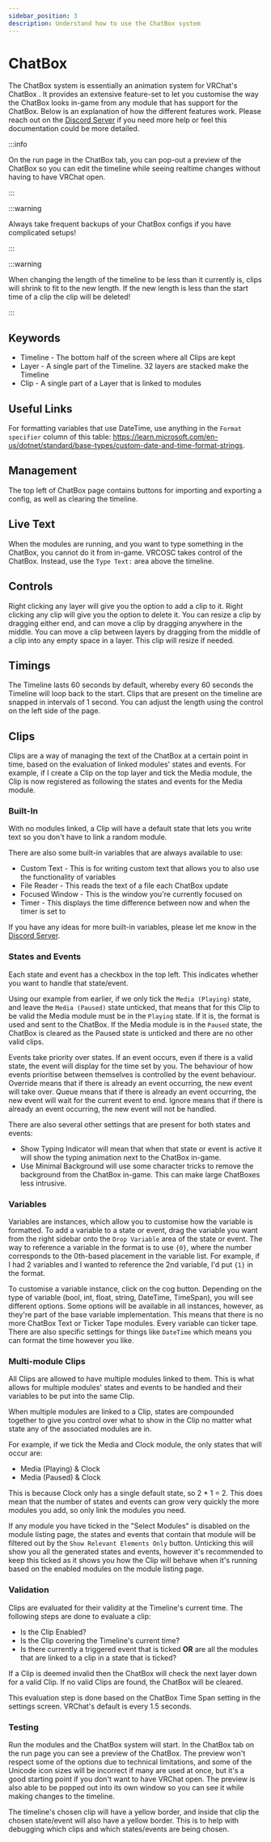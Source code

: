 ```yaml
---
sidebar_position: 3
description: Understand how to use the ChatBox system
---
```


# ChatBox

The ChatBox system is essentially an animation system for VRChat's ChatBox . It provides an extensive feature-set to let you customise the way the ChatBox looks in-game from any module that has support for the ChatBox. Below is an explanation of how the different features work. Please reach out on the [Discord Server](https://discord.gg/vj4brHyvT5) if you need more help or feel this documentation could be more detailed.

:::info

On the run page in the ChatBox tab, you can pop-out a preview of the ChatBox so you can edit the timeline while seeing realtime changes without having to have VRChat open.

:::

:::warning

Always take frequent backups of your ChatBox configs if you have complicated setups!

:::

:::warning

When changing the length of the timeline to be less than it currently is, clips will shrink to fit to the new length. If the new length is less than the start time of a clip the clip will be deleted!

:::

## Keywords
- Timeline - The bottom half of the screen where all Clips are kept
- Layer - A single part of the Timeline. 32 layers are stacked make the Timeline
- Clip - A single part of a Layer that is linked to modules

## Useful Links
For formatting variables that use DateTime, use anything in the `Format specifier` column of this table: https://learn.microsoft.com/en-us/dotnet/standard/base-types/custom-date-and-time-format-strings.

## Management
The top left of ChatBox page contains buttons for importing and exporting a config, as well as clearing the timeline.

## Live Text
When the modules are running, and you want to type something in the ChatBox, you cannot do it from in-game. VRCOSC takes control of the ChatBox.
Instead, use the `Type Text:` area above the timeline.

## Controls
Right clicking any layer will give you the option to add a clip to it. Right clicking any clip will give you the option to delete it. You can resize a clip by dragging either end, and can move a clip by dragging anywhere in the middle. You can move a clip between layers by dragging from the middle of a clip into any empty space in a layer. This clip will resize if needed.

## Timings
The Timeline lasts 60 seconds by default, whereby every 60 seconds the Timeline will loop back to the start. Clips that are present on the timeline are snapped in intervals of 1 second. You can adjust the length using the control on the left side of the page.

## Clips
Clips are a way of managing the text of the ChatBox at a certain point in time, based on the evaluation of linked modules' states and events. For example, if I create a Clip on the top layer and tick the Media module, the Clip is now registered as following the states and events for the Media module.

### Built-In
With no modules linked, a Clip will have a default state that lets you write text so you don't have to link a random module.

There are also some built-in variables that are always available to use:
- Custom Text - This is for writing custom text that allows you to also use the functionality of variables
- File Reader - This reads the text of a file each ChatBox update
- Focused Window - This is the window you're currently focused on
- Timer - This displays the time difference between now and when the timer is set to

If you have any ideas for more built-in variables, please let me know in the [Discord Server](https://discord.gg/vj4brHyvT5).

### States and Events
Each state and event has a checkbox in the top left. This indicates whether you want to handle that state/event.

Using our example from earlier, if we only tick the `Media (Playing)` state, and leave the `Media (Paused)` state unticked, that means that for this Clip to be valid the Media module must be in the `Playing` state. If it is, the format is used and sent to the ChatBox. If the Media module is in the `Paused` state, the ChatBox is cleared as the Paused state is unticked and there are no other valid clips.

Events take priority over states. If an event occurs, even if there is a valid state, the event will display for the time set by you. The behaviour of how events prioritise between themselves is controlled by the event behaviour. Override means that if there is already an event occurring, the new event will take over. Queue means that if there is already an event occurring, the new event will wait for the current event to end. Ignore means that if there is already an event occurring, the new event will not be handled.

There are also several other settings that are present for both states and events:
- Show Typing Indicator will mean that when that state or event is active it will show the typing animation next to the ChatBox in-game.
- Use Minimal Background will use some character tricks to remove the background from the ChatBox in-game. This can make large ChatBoxes less intrusive.

### Variables
Variables are instances, which allow you to customise how the variable is formatted. To add a variable to a state or event, drag the variable you want from the right sidebar onto the `Drop Variable` area of the state or event. The way to reference a variable in the format is to use `{0}`, where the number corresponds to the 0th-based placement in the variable list. For example, if I had 2 variables and I wanted to reference the 2nd variable, I'd put `{1}` in the format.

To customise a variable instance, click on the cog button. Depending on the type of variable (bool, int, float, string, DateTime, TimeSpan), you will see different options. Some options will be available in all instances, however, as they're part of the base variable implementation. This means that there is no more ChatBox Text or Ticker Tape modules. Every variable can ticker tape. There are also specific settings for things like `DateTime` which means you can format the time however you like.

### Multi-module Clips
All Clips are allowed to have multiple modules linked to them. This is what allows for multiple modules' states and events to be handled and their variables to be put into the same Clip.

When multiple modules are linked to a Clip, states are compounded together to give you control over what to show in the Clip no matter what state any of the associated modules are in.

For example, if we tick the Media and Clock module, the only states that will occur are:
- Media (Playing) & Clock
- Media (Paused) & Clock

This is because Clock only has a single default state, so 2 * 1 = 2. This does mean that the number of states and events can grow very quickly the more modules you add, so only link the modules you need.

If any module you have ticked in the "Select Modules" is disabled on the module listing page, the states and events that contain that module will be filtered out by the `Show Relevant Elements Only` button. Unticking this will show you all the generated states and events, however it's recommended to keep this ticked as it shows you how the Clip will behave when it's running based on the enabled modules on the module listing page.

### Validation
Clips are evaluated for their validity at the Timeline's current time. The following steps are done to evaluate a clip:
- Is the Clip Enabled?
- Is the Clip covering the Timeline's current time?
- Is there currently a triggered event that is ticked **OR** are all the modules that are linked to a clip in a state that is ticked?

If a Clip is deemed invalid then the ChatBox will check the next layer down for a valid Clip. If no valid Clips are found, the ChatBox will be cleared.

This evaluation step is done based on the ChatBox Time Span setting in the settings screen. VRChat's default is every 1.5 seconds.

### Testing
Run the modules and the ChatBox system will start. In the ChatBox tab on the run page you can see a preview of the ChatBox. The preview won't respect some of the options due to technical limitations, and some of the Unicode icon sizes will be incorrect if many are used at once, but it's a good starting point if you don't want to have VRChat open. The preview is also able to be popped out into its own window so you can see it while making changes to the timeline.

The timeline's chosen clip will have a yellow border, and inside that clip the chosen state/event will also have a yellow border. This is to help with debugging which clips and which states/events are being chosen.